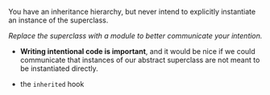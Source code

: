 You have an inheritance hierarchy, but never intend to explicitly instantiate an instance of the superclass.

*Replace the superclass with a module to better communicate your intention.*

+ **Writing intentional code is important**, and it would be nice if we could communicate that instances of our abstract superclass are not meant to be instantiated directly.

+ the `inherited` hook
